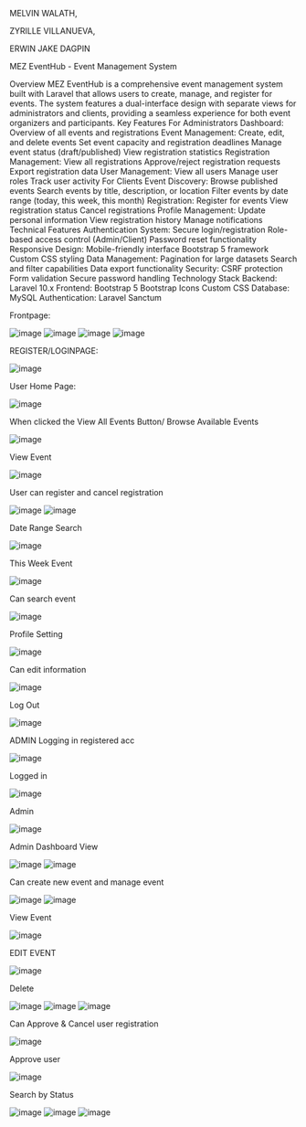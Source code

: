 MELVIN WALATH, 

ZYRILLE VILLANUEVA, 

ERWIN JAKE DAGPIN

MEZ EventHub - Event Management System


Overview
MEZ EventHub is a comprehensive event management system built with Laravel that allows users to create, manage, and register for events. The system features a dual-interface design with separate views for administrators and clients, providing a seamless experience for both event organizers and participants.
Key Features
For Administrators
Dashboard: Overview of all events and registrations
Event Management:
Create, edit, and delete events
Set event capacity and registration deadlines
Manage event status (draft/published)
View registration statistics
Registration Management:
View all registrations
Approve/reject registration requests
Export registration data
User Management:
View all users
Manage user roles
Track user activity
For Clients
Event Discovery:
Browse published events
Search events by title, description, or location
Filter events by date range (today, this week, this month)
Registration:
Register for events
View registration status
Cancel registrations
Profile Management:
Update personal information
View registration history
Manage notifications
Technical Features
Authentication System:
Secure login/registration
Role-based access control (Admin/Client)
Password reset functionality
Responsive Design:
Mobile-friendly interface
Bootstrap 5 framework
Custom CSS styling
Data Management:
Pagination for large datasets
Search and filter capabilities
Data export functionality
Security:
CSRF protection
Form validation
Secure password handling
Technology Stack
Backend: Laravel 10.x
Frontend:
Bootstrap 5
Bootstrap Icons
Custom CSS
Database: MySQL
Authentication: Laravel Sanctum


Frontpage:

![image](https://github.com/user-attachments/assets/463c0fdf-fb76-4f27-9bee-70c4a0a79aab)
![image](https://github.com/user-attachments/assets/d80bf920-057d-4e14-bec9-8f4c071147a5)
![image](https://github.com/user-attachments/assets/5214c201-20a1-4eb9-956e-9967814ca5e5)
![image](https://github.com/user-attachments/assets/f9798db0-c005-4e07-a3a4-0e2f6d47b6e3)


REGISTER/LOGINPAGE:

![image](https://github.com/user-attachments/assets/91d8f583-b36f-4140-af81-e778a510cfe7)

User Home Page:

![image](https://github.com/user-attachments/assets/26166fe4-1f80-4916-8b51-c7152042fdc4)

When clicked the View All Events Button/ Browse Available Events

![image](https://github.com/user-attachments/assets/18dce6b9-4785-455d-b220-b130fc1059a2)

View Event

![image](https://github.com/user-attachments/assets/d3515d20-7117-411c-ba4d-aa980129442d)

User can register and cancel registration

![image](https://github.com/user-attachments/assets/d4c8e839-dbe5-4fec-84a5-d07dfebcb618)
![image](https://github.com/user-attachments/assets/537a9810-dfa0-4c58-b8df-4d8dcb6ee7d0)

Date Range Search

![image](https://github.com/user-attachments/assets/a6aa2dc9-24d9-41a9-b471-3c7109ae29d6)

This Week Event

![image](https://github.com/user-attachments/assets/cdcfe130-6e23-4ead-98f0-d8bd55b159eb)

Can search event

![image](https://github.com/user-attachments/assets/a1841b25-cde0-4559-9ef2-5539d891f64b)

Profile Setting

![image](https://github.com/user-attachments/assets/b74d479e-0ff2-4eb7-8a1f-f3a78f36cd1e)

Can edit information

![image](https://github.com/user-attachments/assets/cfc373ce-65e6-4428-a9f3-ac9ff424801b)

Log Out

![image](https://github.com/user-attachments/assets/e943a249-824f-4dcf-aa86-0cf100e6d500)



ADMIN
Logging in registered acc

![image](https://github.com/user-attachments/assets/538d5a22-9942-458f-86e5-c2b03bd6072c)

Logged in

![image](https://github.com/user-attachments/assets/9030b2a7-c958-4f01-841b-97d2835d9326)

Admin

![image](https://github.com/user-attachments/assets/a4beed1d-7b9a-44d9-b9ff-bc0582984115)

Admin Dashboard View

![image](https://github.com/user-attachments/assets/37bec569-24de-4e83-a726-68d00c6b310b)
![image](https://github.com/user-attachments/assets/8bbcaa0a-be10-427b-a1de-d85ed54cd8cf)

Can create new event and manage event

![image](https://github.com/user-attachments/assets/8f41634b-0194-4fc4-8216-3bf5219b00a4)
![image](https://github.com/user-attachments/assets/0903067c-5a11-4c28-95c1-08c7ab175691)

View Event

![image](https://github.com/user-attachments/assets/80492ed7-ada6-4ed1-b4dc-8a72dc885194)

EDIT EVENT 

![image](https://github.com/user-attachments/assets/efc84fb1-aba8-42d1-b9ff-f64c7097f7bf)

Delete

![image](https://github.com/user-attachments/assets/3a4db9e4-2461-48b1-84a8-12947e630c48)
![image](https://github.com/user-attachments/assets/a6714658-f8af-465c-abb2-db6df47e5a86)
![image](https://github.com/user-attachments/assets/dbe54639-8879-4aa1-8271-206cc762623a)

Can Approve & Cancel user registration

![image](https://github.com/user-attachments/assets/4dbbed9f-1f20-49ed-b0aa-8147e27d3687)

Approve user

![image](https://github.com/user-attachments/assets/3bcac8f3-6c86-4838-9030-7c72ae4415e9)

Search by Status

![image](https://github.com/user-attachments/assets/d1b51cbb-cc3c-476e-8cbf-0d2945285e27)
![image](https://github.com/user-attachments/assets/ff68adce-3d76-49bf-9aa9-6b930e534613)
![image](https://github.com/user-attachments/assets/f1607493-1456-426a-9d0a-1d15e01eed91)




